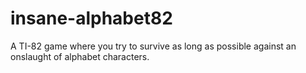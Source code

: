 # insane-alphabet82
A TI-82 game where you try to survive as long as possible against an onslaught of alphabet characters.
